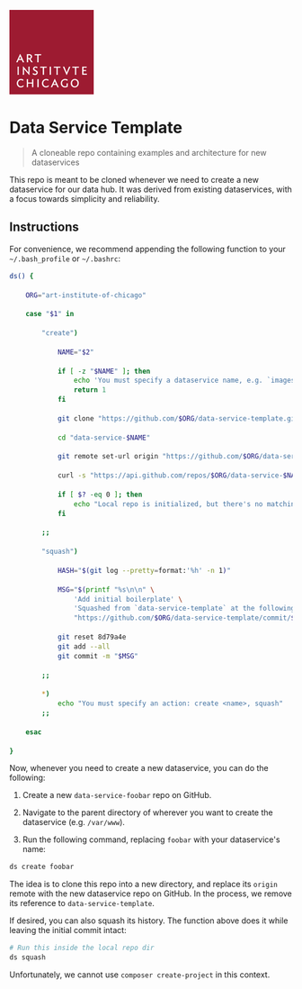 ![Art Institute of Chicago](https://raw.githubusercontent.com/Art-Institute-of-Chicago/template/master/aic-logo.gif)

# Data Service Template
> A cloneable repo containing examples and architecture for new dataservices

This repo is meant to be cloned whenever we need to create a new dataservice for our data hub. It was derived from existing dataservices, with a focus towards simplicity and reliability.



## Instructions

For convenience, we recommend appending the following function to your `~/.bash_profile` or `~/.bashrc`:

```bash
ds() {

    ORG="art-institute-of-chicago"

    case "$1" in

        "create")

            NAME="$2"

            if [ -z "$NAME" ]; then
                echo 'You must specify a dataservice name, e.g. `images` for `data-service-images`: ds create images'
                return 1
            fi

            git clone "https://github.com/$ORG/data-service-template.git" "data-service-$NAME"

            cd "data-service-$NAME"

            git remote set-url origin "https://github.com/$ORG/data-service-$NAME.git"

            curl -s "https://api.github.com/repos/$ORG/data-service-$NAME" 2>&1 | grep -q 'Not Found'

            if [ $? -eq 0 ]; then
                echo "Local repo is initialized, but there's no matching remote repo on GitHub!"
            fi

        ;;

        "squash")

            HASH="$(git log --pretty=format:'%h' -n 1)"

            MSG="$(printf "%s\n\n" \
                'Add initial boilerplate' \
                'Squashed from `data-service-template` at the following commit:' \
                "https://github.com/$ORG/data-service-template/commit/$HASH")";

            git reset 8d79a4e
            git add --all
            git commit -m "$MSG"

        ;;

        *)
            echo "You must specify an action: create <name>, squash"
        ;;

    esac

}
```

Now, whenever you need to create a new dataservice, you can do the following:

1. Create a new `data-service-foobar` repo on GitHub.

1. Navigate to the parent directory of wherever you want to create the dataservice (e.g. `/var/www`).

1. Run the following command, replacing `foobar` with your dataservice's name:

```bash
ds create foobar
```

The idea is to clone this repo into a new directory, and replace its `origin` remote with the new dataservice repo on GitHub. In the process, we remove its reference to `data-service-template`.

If desired, you can also squash its history. The function above does it while leaving the initial commit intact:

```bash
# Run this inside the local repo dir
ds squash
```

Unfortunately, we cannot use `composer create-project` in this context.
